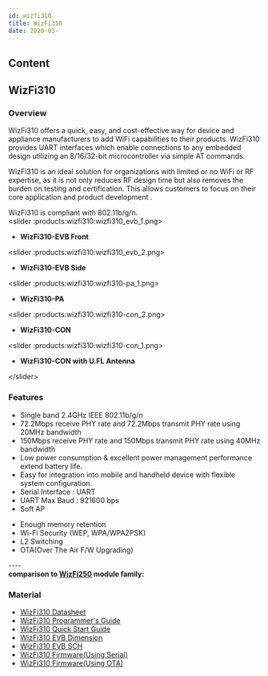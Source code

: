 ```yaml
---
id: wizfi310
title: WizFi310
date: 2020-03-
---
```



## Content
## WizFi310

### Overview

WizFi310 offers a quick, easy, and cost-effective way for device and
appliance manufacturers to add WiFi capabilities to their products.
WizFi310 provides UART interfaces which enable connections to any
embedded design utilizing an 8/16/32-bit microcontroller via simple AT
commands.  
  
WizFi310 is an ideal solution for organizations with limited or no WiFi
or RF expertise, as it is not only reduces RF design time but also
removes the burden on testing and certification. This allows customers
to focus on their core application and product development .  
  
WizFi310 is compliant with 802.11b/g/n.  
\<slider :products:wizfi310:wizfi310\_evb\_1.png\>

  - **WizFi310-EVB Front**

\<slider :products:wizfi310:wizfi310\_evb\_2.png\>

  - **WizFi310-EVB Side**

\<slider :products:wizfi310:wizfi310-pa\_1.png\>

  - **WizFi310-PA**

\<slider :products:wizfi310:wizfi310-con\_2.png\>

  - **WizFi310-CON**

\<slider :products:wizfi310:wizfi310-con\_1.png\>

  - **WizFi310-CON with U.FL Antenna**

\</slider\>

### Features

  - Single band 2.4GHz IEEE 802.11b/g/n
  - 72.2Mbps receive PHY rate and 72.2Mbps transmit PHY rate using 20MHz
    bandwidth
  - 150Mbps receive PHY rate and 150Mbps transmit PHY rate using 40MHz
    bandwidth
  - Low power consumption & excellent power management performance
    extend battery life.
  - Easy for integration into mobile and handheld device with flexible
    system configuration.
  - Serial Interface : UART
  - UART Max Baud : 921600 bps
  - Soft AP

<!-- end list -->
 
   * Enough memory retention
   * Wi-Fi Security (WEP, WPA/WPA2PSK)
   * L2 Switching
   * OTA(Over The Air F/W Upgrading)


  
  
\----  
**comparison to
[WizFi250](http://www.wiznet.io/product-item/wizfi250/) module
family:**
### Material 

  - [WizFi310 Datasheet](Datasheet.md)
  - [WizFi310 Programmer's Guide]()
  - [WizFi310 Quick Start Guide](Quick_Start_Guide.md)
  - [WizFi310 EVB
    Dimension]()
  - [WizFi310 EVB SCH]()
  - [WizFi310 Firmware(Using
    Serial)]()
  - [WizFi310 Firmware(Using
    OTA)]()
